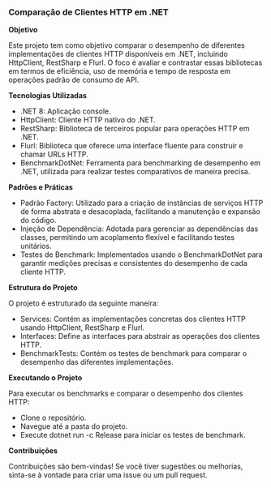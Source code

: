 ### **Comparação de Clientes HTTP em .NET**
**Objetivo**

Este projeto tem como objetivo comparar o desempenho de diferentes implementações de clientes HTTP disponíveis em .NET, incluindo HttpClient, RestSharp e Flurl. O foco é avaliar e contrastar essas bibliotecas em termos de eficiência, uso de memória e tempo de resposta em operações padrão de consumo de API.

**Tecnologias Utilizadas**

- .NET 8: Aplicação console.
- HttpClient: Cliente HTTP nativo do .NET.
- RestSharp: Biblioteca de terceiros popular para operações HTTP em .NET.
- Flurl: Biblioteca que oferece uma interface fluente para construir e chamar URLs HTTP.
- BenchmarkDotNet: Ferramenta para benchmarking de desempenho em .NET, utilizada para realizar testes comparativos de maneira precisa.

**Padrões e Práticas**

- Padrão Factory: Utilizado para a criação de instâncias de serviços HTTP de forma abstrata e desacoplada, facilitando a manutenção e expansão do código.
- Injeção de Dependência: Adotada para gerenciar as dependências das classes, permitindo um acoplamento flexível e facilitando testes unitários.
- Testes de Benchmark: Implementados usando o BenchmarkDotNet para garantir medições precisas e consistentes do desempenho de cada cliente HTTP.

**Estrutura do Projeto**

O projeto é estruturado da seguinte maneira:

- Services: Contém as implementações concretas dos clientes HTTP usando HttpClient, RestSharp e Flurl.
- Interfaces: Define as interfaces para abstrair as operações dos clientes HTTP.
- BenchmarkTests: Contém os testes de benchmark para comparar o desempenho das diferentes implementações.

**Executando o Projeto**

Para executar os benchmarks e comparar o desempenho dos clientes HTTP:

- Clone o repositório.
- Navegue até a pasta do projeto.
- Execute dotnet run -c Release para iniciar os testes de benchmark.

**Contribuições**

Contribuições são bem-vindas! Se você tiver sugestões ou melhorias, sinta-se à vontade para criar uma issue ou um pull request.
